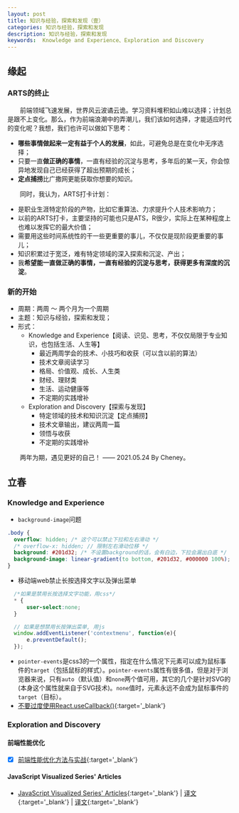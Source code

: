 ```yaml
---
layout: post
title: 知识与经验，探索和发现（壹）
categories: 知识与经验，探索和发现
description: 知识与经验，探索和发现
keywords:  Knowledge and Experience、Exploration and Discovery
---
```


<!-- 二十四个节气:立春、雨水、惊蛰、春分、清明、谷雨、立夏、小满、芒种、夏至、小暑、大暑、立秋、处暑、白露、秋分、寒露、霜降、立冬、小雪、大雪、冬至、小寒、大寒。 -->

## 缘起

### ARTS的终止

&emsp;&emsp;前端领域飞速发展，世界风云波谲云诡。学习资料堆积如山难以选择；计划总是跟不上变化。那么，作为前端浪潮中的弄潮儿，我们该如何选择，才能适应时代的变化呢？我想，我们也许可以做如下思考：
  - **哪些事情做起来一定有益于个人的发展**，如此，可避免总是在变化中无序选择；
  - 只要一直**做正确的事情**，一直有经验的沉淀与思考，多年后的某一天，你会惊异地发现自己已经获得了超出预期的成长；
  - **定点捕捞**比广撒网更能获取你想要的知识。

&emsp;&emsp;同时，我认为，ARTS打卡计划：

  - 是职业生涯特定阶段的产物，比如它重算法、力求提升个人技术影响力；
  - 以前的ARTS打卡，主要坚持的可能也只是ATS，R很少，实际上在某种程度上也难以发挥它的最大价值；
  - 需要用这些时间系统性的干一些更重要的事儿，不仅仅是现阶段更重要的事儿；
  - 知识积累过于宽泛，难有特定领域的深入探索和沉淀、产出；
  - 我**希望能一直做正确的事情，一直有经验的沉淀与思考，获得更多有深度的沉淀**。

### 新的开始

- 周期：两周 ～ 两个月为一个周期
- 主题：知识与经验，探索和发现；
- 形式：
  - Knowledge and Experience【阅读、识见、思考，不仅仅局限于专业知识，也包括生活、人生等】
    - 最近两周学会的技术、小技巧和收获（可以含以前的算法）
    - 技术文章阅读学习
    - 格局、价值观、成长、人生类
    - 财经、理财类
    - 生活、运动健康等
    - 不定期的实践增补
  - Exploration and Discovery【探索与发现】
    - 特定领域的技术和知识沉淀【定点捕捞】
    - 技术文章输出，建议两周一篇
    - 领悟与收获
    - 不定期的实践增补

&emsp;&emsp;两年为期，遇见更好的自己！ —— 2021.05.24 By Cheney。

## 立春

### Knowledge and Experience

- `background-image`问题

```css
.body {
  overflow: hidden; /* 这个可以禁止下拉和左右滑动 */
  /* overflow-x: hidden; // 限制左右滑动位移 */
  background: #201d32; /* 不设置background的话，会有白边，下拉会漏出白底 */
  background-image: linear-gradient(to bottom, #201d32, #000000 100%);
}
```

- 移动端web禁止长按选择文字以及弹出菜单

```css
  /*如果是禁用长按选择文字功能，用css*/ 
  * { 
      user-select:none; 
  }
```

```js
  // 如果是想禁用长按弹出菜单, 用js 
  window.addEventListener('contextmenu', function(e){ 
      e.preventDefault(); 
  });
```

- `pointer-events`是css3的一个属性，指定在什么情况下元素可以成为鼠标事件的`target`（包括鼠标的样式）。`pointer-events`属性有很多值，但是对于浏览器来说，只有`auto`（默认值）和`none`两个值可用，其它的几个是针对SVG的(本身这个属性就来自于SVG技术)。`none`值时，元素永远不会成为鼠标事件的`target`（目标）。
- [不要过度使用React.useCallback()](https://segmentfault.com/a/1190000022651514){:target='_blank'}

### Exploration and Discovery

#### 前端性能优化

- [x] [前端性能优化方法与实战](https://kaiwu.lagou.com/course/courseInfo.htm?courseId=638#/content){:target='_blank'}

#### JavaScript Visualized Series' Articles

- [JavaScript Visualized Series' Articles](https://dev.to/lydiahallie/series/3341){:target='_blank'} &#124; [译文](https://segmentfault.com/u/savokiss/articles){:target='_blank'} &#124; [译文](https://juejin.cn/post/6844904050165563406){:target='_blank'} 
